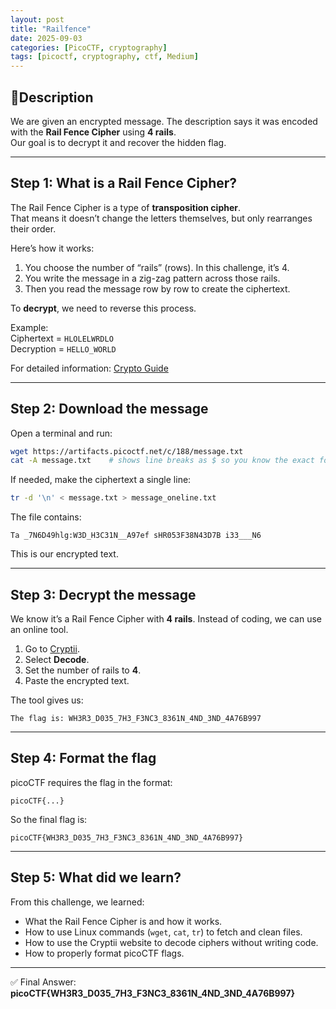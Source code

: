 ```yaml
---
layout: post
title: "Railfence"
date: 2025-09-03
categories: [PicoCTF, cryptography]
tags: [picoctf, cryptography, ctf, Medium]
---
```


## 🔑Description  
We are given an encrypted message. The description says it was encoded with the **Rail Fence Cipher** using **4 rails**.  
Our goal is to decrypt it and recover the hidden flag.

---

## Step 1: What is a Rail Fence Cipher?  
The Rail Fence Cipher is a type of **transposition cipher**.  
That means it doesn’t change the letters themselves, but only rearranges their order.  

Here’s how it works:  
1. You choose the number of “rails” (rows). In this challenge, it’s 4.  
2. You write the message in a zig-zag pattern across those rails.  
3. Then you read the message row by row to create the ciphertext.  

To **decrypt**, we need to reverse this process.  

Example:  
Ciphertext = `HLOLELWRDLO`  
Decryption = `HELLO_WORLD`  

For detailed information: [Crypto Guide](https://bandarisgalaxy.github.io/h45h-g4l4xy.github.io/posts/crypto-guide/)

---

## Step 2: Download the message  
Open a terminal and run:  

```bash
wget https://artifacts.picoctf.net/c/188/message.txt
cat -A message.txt    # shows line breaks as $ so you know the exact format
```  

If needed, make the ciphertext a single line:  

```bash
tr -d '\n' < message.txt > message_oneline.txt
```

The file contains:  

```
Ta _7N6D49hlg:W3D_H3C31N__A97ef sHR053F38N43D7B i33___N6
```  

This is our encrypted text.

---

## Step 3: Decrypt the message  
We know it’s a Rail Fence Cipher with **4 rails**. Instead of coding, we can use an online tool.  

1. Go to [Cryptii](https://cryptii.com/pipes/rail-fence-cipher).  
2. Select **Decode**.  
3. Set the number of rails to **4**.  
4. Paste the encrypted text.  

The tool gives us:  

```
The flag is: WH3R3_D035_7H3_F3NC3_8361N_4ND_3ND_4A76B997
```  

---

## Step 4: Format the flag  
picoCTF requires the flag in the format:  

```
picoCTF{...}
```  

So the final flag is:  

```
picoCTF{WH3R3_D035_7H3_F3NC3_8361N_4ND_3ND_4A76B997}
```  

---

## Step 5: What did we learn?  
From this challenge, we learned:  
- What the Rail Fence Cipher is and how it works.  
- How to use Linux commands (`wget`, `cat`, `tr`) to fetch and clean files.  
- How to use the Cryptii website to decode ciphers without writing code.  
- How to properly format picoCTF flags.  

---

✅ Final Answer:  
**picoCTF{WH3R3_D035_7H3_F3NC3_8361N_4ND_3ND_4A76B997}**